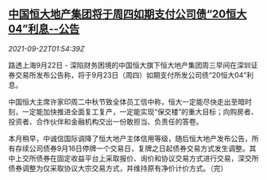 <!--1632276063000-->
[中国恒大地产集团将于周四如期支付公司债“20恒大04”利息--公告](https://cn.reuters.com/article/evergrande-payments-scheduled-0922-wedn-idCNKBS2GI04V)
------

<div><i>2021-09-22T01:54:39Z</i></div><p>路透上海9月22日 - 深陷财务困境的中国恒大旗下恒大地产集团周三早间在深圳证券交易所发布公告称，将于9月23日（周四）如期支付所发公司债“20恒大04”利息。</p><p>中国恒大主席许家印周二中秋节致全体员工信中称，恒大一定能尽快走出至暗时刻，一定能加快推进全面复工复产，一定能实现“保交楼”的重大目标；向购房者、投资者、合作伙伴和金融机构交出一份敢担当、负责任的答卷。</p><p>本月稍早，中诚信国际调降了恒大地产主体信用等级，随后恒大地产发布公告，所有存续公司债券9月16日停牌一个交易日，复牌之日起债券交易方式发生调整。其中上交所债券在固定收益平台上采取报价、询价和协议交易方式进行交易，深交所债券调整为仅采取协议大宗交易方式，并维持原有净价计价方式。（完）</p>
